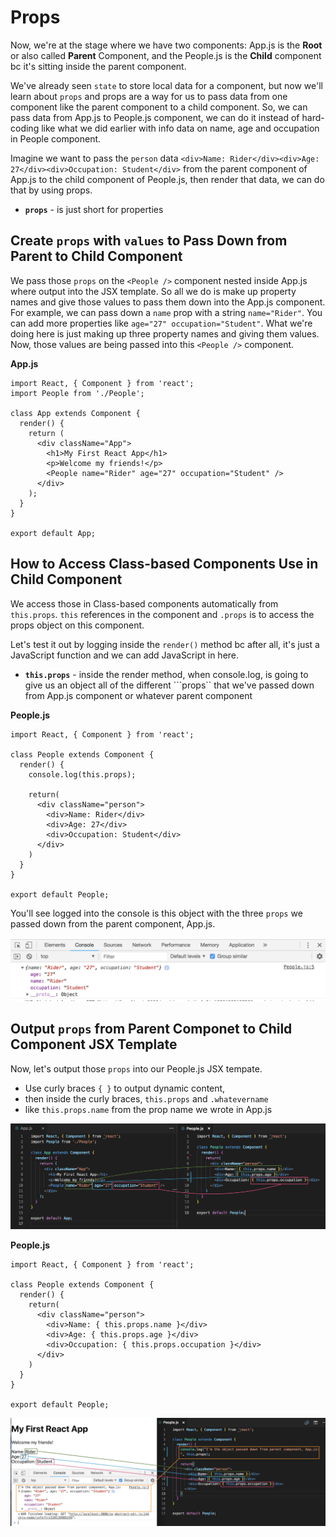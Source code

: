 # Props

Now, we're at the stage where we have two components: App.js is the **Root** or also called **Parent** Component, and the People.js is the **Child** component bc it's sitting inside the parent component.

We've already seen ```state``` to store local data for a component, but now we'll learn about ```props``` and props are a way for us to pass data from one component like the parent component to a child component. So, we can pass data from App.js to People.js component, we can do it instead of hard-coding like what we did earlier with info data on name, age and occupation in People component.

Imagine we want to pass the ```person``` data ```<div>Name: Rider</div><div>Age: 27</div><div>Occupation: Student</div>``` from the parent component of App.js to the child component of People.js, then render that data, we can do that by using props.

* **```props```** - is just short for properties

## Create ```props``` with ```values``` to Pass Down from Parent to Child Component

We pass those ```props``` on the ```<People />``` component nested inside App.js where output into the JSX template. So all we do is make up property names and give those values to pass them down into the App.js component. For example, we can pass down a ```name``` prop with a string ```name="Rider"```. You can add more properties like ```age="27" occupation="Student"```. What we're doing here is just making up three property names and giving them values. Now, those values are being passed into this ```<People />``` component.

**App.js**
```
import React, { Component } from 'react';
import People from './People';

class App extends Component {
  render() {
    return (
      <div className="App">
        <h1>My First React App</h1>
        <p>Welcome my friends!</p>
        <People name="Rider" age="27" occupation="Student" />
      </div>
    );
  }
}

export default App;
```

## How to Access Class-based Components Use in Child Component

We access those in Class-based components automatically from ```this.props```. ```this``` references in the component and ```.props``` is to access the props object on this component.

Let's test it out by logging inside the ```render()``` method bc after all, it's just a JavaScript function and we can add JavaScript in here.

* **```this.props```** - inside the render method, when console.log, is going to give us an object all of the different ```props`` that we've passed down from App.js component or whatever parent component

**People.js**
```
import React, { Component } from 'react';

class People extends Component {
  render() {
    console.log(this.props);

    return(
      <div className="person">
        <div>Name: Rider</div>
        <div>Age: 27</div>
        <div>Occupation: Student</div>
      </div>
    )
  }
}

export default People;
```

You'll see logged into the console is this object with the three ```props``` we passed down from the parent component, App.js.

<kbd>![alt text](img/logthisobj.png "screenshot")</kbd>

## Output ```props``` from Parent Componet to Child Component JSX Template

Now, let's output those ```props``` into our People.js JSX tempate.

* Use curly braces ```{ }``` to output dynamic content,
* then inside the curly braces, ```this.props``` and ```.whatevername```
* like ```this.props.name``` from the prop name we wrote in App.js

<kbd>![alt text](img/apptopeople.png "screenshot")</kbd>

**People.js**
```
import React, { Component } from 'react';

class People extends Component {
  render() {
    return(
      <div className="person">
        <div>Name: { this.props.name }</div>
        <div>Age: { this.props.age }</div>
        <div>Occupation: { this.props.occupation }</div>
      </div>
    )
  }
}

export default People;
```

<kbd>![alt text](img/dynprops.png "screenshot")</kbd>